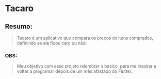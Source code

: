# Tacaro
## Resumo:
> Tacaro é um aplicativo que compara os preços de itens comprados, definindo se ele ficou caro ou não!

### OBS:
> Meu objetivo com esse projeto relembrar o basico, para me inspirar a voltar a programar depois de um mês afastado do Flutter.
